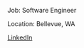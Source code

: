 Job: Software Engineer

Location: Bellevue, WA

[LinkedIn](https://www.linkedin.com/in/kathrynblackley/)

